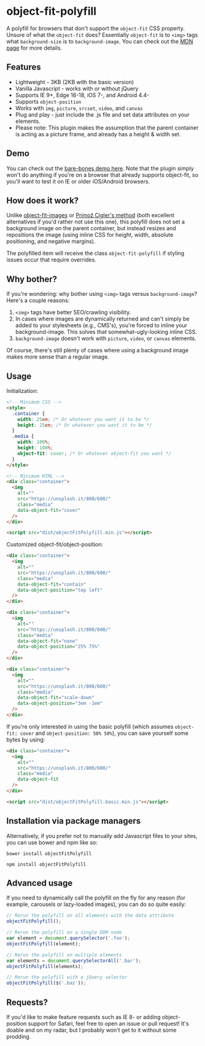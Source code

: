 # object-fit-polyfill

A polyfill for browsers that don't support the `object-fit` CSS property. Unsure of what the `object-fit` does? Essentially `object-fit` is to `<img>` tags what `background-size` is to `background-image`. You can check out the [MDN page](https://developer.mozilla.org/en-US/docs/Web/CSS/object-fit) for more details.

## Features

- Lightweight - 3KB (2KB with the basic version)
- Vanilla Javascript - works with or without jQuery
- Supports IE 9+, Edge 16-18, iOS 7-, and Android 4.4-
- Supports `object-position`
- Works with `img`, `picture`, `srcset`, `video`, and `canvas`
- Plug and play - just include the .js file and set data attributes on your elements.
- Please note: This plugin makes the assumption that the parent container is acting as a picture frame, and already has a height & width set.

## Demo

You can check out the [bare-bones demo here](http://constancecchen.github.io/object-fit-polyfill/demo/). Note that the plugin simply won't do anything if you're on a browser that already supports object-fit, so you'll want to test it on IE or older iOS/Android browsers.

## How does it work?

Unlike [object-fit-images](https://github.com/bfred-it/object-fit-images) or [Primož Cigler's method](https://medium.com/@primozcigler/neat-trick-for-css-object-fit-fallback-on-edge-and-other-browsers-afbc53bbb2c3#.17fpxgk0w) (both excellent alternatives if you'd rather not use this one), this polyfill does not set a background image on the parent container, but instead resizes and repositions the image (using inline CSS for height, width, absolute positioning, and negative margins).

The polyfilled item will receive the class `object-fit-polyfill` if styling issues occur that require overrides.

## Why bother?

If you're wondering: why bother using `<img>` tags versus `background-image`? Here's a couple reasons:

1. `<img>` tags have better SEO/crawling visibility.
2. In cases where images are dynamically returned and can't simply be added to your stylesheets (e.g., CMS's), you're forced to inline your background-image. This solves that somewhat-ugly-looking inline CSS.
3. `background-image` doesn't work with `picture`, `video`, or `canvas` elements.

Of course, there's still plenty of cases where using a background image makes more sense than a regular image.

## Usage

Initialization:

```html
<!-- Minimum CSS -->
<style>
  .container {
    width: 25em; /* Or whatever you want it to be */
    height: 25em; /* Or whatever you want it to be */
  }
  .media {
    width: 100%;
    height: 100%;
    object-fit: cover; /* Or whatever object-fit you want */
  }
</style>

<!-- Minimum HTML -->
<div class="container">
  <img
    alt=""
    src="https://unsplash.it/800/600/"
    class="media"
    data-object-fit="cover"
  />
</div>

<script src="dist/objectFitPolyfill.min.js"></script>
```

Customized object-fit/object-position:

```html
<div class="container">
  <img
    alt=""
    src="https://unsplash.it/800/600/"
    class="media"
    data-object-fit="contain"
    data-object-position="top left"
  />
</div>

<div class="container">
  <img
    alt=""
    src="https://unsplash.it/800/600/"
    class="media"
    data-object-fit="none"
    data-object-position="25% 75%"
  />
</div>

<div class="container">
  <img
    alt=""
    src="https://unsplash.it/800/600/"
    class="media"
    data-object-fit="scale-down"
    data-object-position="3em -1em"
  />
</div>
```

If you're only interested in using the basic polyfill (which assumes `object-fit: cover` and `object-position: 50% 50%`), you can save yourself some bytes by using:

```html
<div class="container">
  <img
    alt=""
    src="https://unsplash.it/800/600/"
    class="media"
    data-object-fit
  />
</div>

<script src="dist/objectFitPolyfill.basic.min.js"></script>
```

## Installation via package managers

Alternatively, if you prefer not to manually add Javascript files to your sites, you can use bower and npm like so:

```
bower install objectFitPolyfill
```

```
npm install objectFitPolyfill
```

## Advanced usage

If you need to dynamically call the polyfill on the fly for any reason (for example, carousels or lazy-loaded images), you can do so quite easily:

```js
// Rerun the polyfill on all elements with the data attribute
objectFitPolyfill();

// Rerun the polyfill on a single DOM node
var element = document.querySelector('.foo');
objectFitPolyfill(element);

// Rerun the polyfill on multiple elements
var elements = document.querySelectorAll('.bar');
objectFitPolyfill(elements);

// Rerun the polyfill with a jQuery selector
objectFitPolyfill($('.baz'));
```

## Requests?

If you'd like to make feature requests such as IE 8- or adding object-position support for Safari, feel free to open an issue or pull request! It's doable and on my radar, but I probably won't get to it without some prodding.
